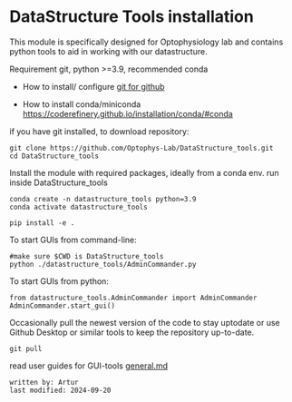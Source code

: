 # DataStructure Tools installation
This module is specifically designed for Optophysiology lab
and contains python tools to aid in working with our datastructure.

Requirement git, python >=3.9, recommended conda

- How to install/ configure [git for github](github.md)

- How to install conda/miniconda <https://coderefinery.github.io/installation/conda/#conda>

if you have git installed, to download repository: 
	
	git clone https://github.com/Optophys-Lab/DataStructure_tools.git
	cd DataStructure_tools

Install the module with required packages, ideally from a conda env. 
run inside DataStructure_tools

    conda create -n datastructure_tools python=3.9
    conda activate datastructure_tools
    
    pip install -e .

To start GUIs from command-line:

    #make sure $CWD is DataStructure_tools
    python ./datastructure_tools/AdminCommander.py
    
To start GUIs from python:

    from datastructure_tools.AdminCommander import AdminCommander
    AdminCommander.start_gui()

Occasionally pull the newest version of the code to stay uptodate
or use Github Desktop or similar tools to keep the repository up-to-date.

    git pull



read user guides for GUI-tools [general.md](general.md)
~~~~
written by: Artur
last modified: 2024-09-20
~~~~